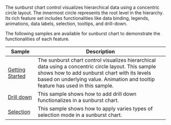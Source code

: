 The sunburst chart control visualizes hierarchical data using a concentric circle layout. The innermost circle represents the root level in the hierarchy. Its rich feature set includes functionalities like data binding, legends, animations, data labels, selection, tooltips, and drill-down.

The following samples are available for sunburst chart to demonstrate the functionalities of each feature.

| Sample | Description |
| ------ | ----------- |
| [Getting Started](SunburstChart.cs)| The sunburst chart control visualizes hierarchical data using a concentric circle layout. This sample shows how to add sunburst chart with its levels based on underlying value. Animation and tooltip feature has used in this sample. |
| [Drill down](DrillDown.cs)| This sample shows how to add drill down functionalizes in a sunburst chart. |
| [Selection](SunburstSelection.cs)| This sample shows how to apply varies types of selection mode in a sunburst chart. |

